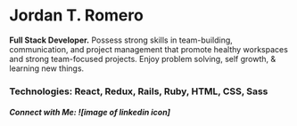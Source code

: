 # Jordan T. Romero

**Full Stack Developer.** Possess strong skills in team-building, communication, and project management that promote healthy workspaces and strong team-focused projects. Enjoy problem solving, self growth, & learning new things.

### Technologies: React, Redux, Rails, Ruby, HTML, CSS, Sass

##### Connect with Me: ![image of linkedin icon]
<!--
**jordles113/jordles113** is a ✨ _special_ ✨ repository because its `README.md` (this file) appears on your GitHub profile.

Here are some ideas to get you started:

- 🔭 I’m currently working on ...
- 🌱 I’m currently learning React and Redux
- 👯 I’m looking to collaborate on ...
- 🤔 I’m looking for help with ...
- 💬 Ask me about ...
- 📫 You can reach me 
- 😄 Pronouns: ...
- ⚡ Fun fact: ...
-->
